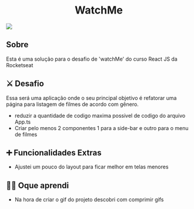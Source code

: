 <h1 align="center">WatchMe</h1>
<img src="github/WatchMe-min.gif">

## Sobre 
Esta é uma solução para o desafio de 'watchMe' do curso React JS da Rocketseat

## ⚔ Desafio 

Essa será uma aplicação onde o seu principal objetivo é refatorar uma página para listagem de filmes de acordo com gênero.

- reduzir a quantidade de codigo maxima possivel de codigo do arquivo App.ts
- Criar pelo menos 2 componentes 1 para a side-bar e outro para o menu de filmes

## ➕ Funcionalidades Extras 

- Ajustei um pouco do layout para ficar melhor em telas menores 

## 👨‍🎓  Oque aprendi 
- Na hora de criar o gif do projeto descobri com comprimir gifs 


